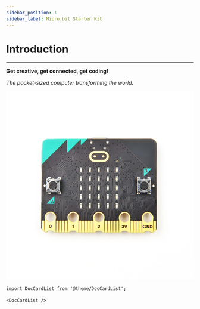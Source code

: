 ```yaml
---
sidebar_position: 1
sidebar_label: Micro:bit Starter Kit
---
```


# Introduction
---

**Get creative, get connected, get coding!**

*The pocket-sized computer transforming the world.*

![microbit](./images/microbit.jpeg)

```mdx-code-block
import DocCardList from '@theme/DocCardList';

<DocCardList />
```
